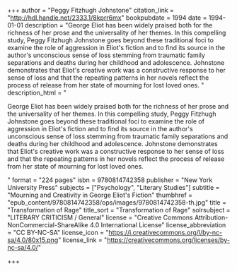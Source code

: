 +++
author = "Peggy Fitzhugh Johnstone"
citation_link = "http://hdl.handle.net/2333.1/8kprr6mx"
bookpubdate = 1994
date = 1994-01-01
description = "George Eliot has been widely praised both for the richness of her prose and the universality of her themes. In this compelling study, Peggy Fitzhugh Johnstone goes beyond these traditional foci to examine the role of aggression in Eliot's fiction and to find its source in the author's unconscious sense of loss stemming from traumatic family separations and deaths during her childhood and adolescence. Johnstone demonstrates that Eliot's creative work was a constructive response to her sense of loss and that the repeating patterns in her novels reflect the process of release from her state of mourning for lost loved ones. "
description_html = "<p>George Eliot has been widely praised both for the richness of her prose and the universality of her themes. In this compelling study, Peggy Fitzhugh Johnstone goes beyond these traditional foci to examine the role of aggression in Eliot's fiction and to find its source in the author's unconscious sense of loss stemming from traumatic family separations and deaths during her childhood and adolescence. Johnstone demonstrates that Eliot's creative work was a constructive response to her sense of loss and that the repeating patterns in her novels reflect the process of release from her state of mourning for lost loved ones. </p>"
format = "224 pages"
isbn = 9780814742358
publisher = "New York University Press"
subjects = ["Psychology", "Literary Studies"]
subtitle = "Mourning and Creativity in George Eliot's Fiction"
thumbhref = "epub_content/9780814742358/ops/images/9780814742358-th.jpg"
title = "Transformation of Rage"
title_sort = "Transformation of Rage"
solrsubject = "LITERARY CRITICISM / General"
license = "Creative Commons Attribution-NonCommercial-ShareAlike 4.0 International License"
license_abbreviation = "CC BY-NC-SA"
license_icon = "https://i.creativecommons.org/l/by-nc-sa/4.0/80x15.png"
license_link = "https://creativecommons.org/licenses/by-nc-sa/4.0/"

+++
